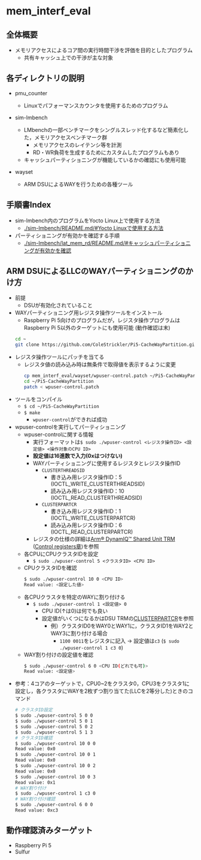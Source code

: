 # mem_interf_eval
## 全体概要
- メモリアクセスによるコア間の実行時間干渉を評価を目的としたプログラム
    - 共有キャッシュ上での干渉が主な対象

## 各ディレクトリの説明
- pmu_counter
    - Linuxでパフォーマンスカウンタを使用するためのプログラム

- sim-lmbench
    - LMbenchの一部ベンチマークをシングルスレッド化するなど簡素化した，メモリアクセスベンチマーク群
        - メモリアクセスのレイテンシ等を計測
        - RD・WR負荷を生成するためにカスタムしたプログラムもあり
    - キャッシュパーティショニングが機能しているかの確認にも使用可能

- wayset
    - ARM DSUによるWAYを行うための各種ツール

## 手順書Index
- sim-lmbench内のプログラムをYocto Linux上で使用する方法
    - [./sim-lmbench/README.md/#Yocto Linuxで使用する方法](./sim-lmbench/README.md/#yocto-linuxで使用する方法)
- パーティショニングが有効かを確認する手順
    - [./sim-lmbench/lat_mem_rd/README.md/#キャッシュパーティショニングが有効かを確認](./sim-lmbench/lat_mem_rd/README.md/#キャッシュパーティショニングが有効かを確認)

## ARM DSUによるLLCのWAYパーティショニングのかけ方
- 前提
    - DSUが有効化されていること
- WAYパーティショニング用レジスタ操作ツールをインストール
    - Raspberry Pi 5向けのプログラムだが，レジスタ操作プログラムはRaspberry Pi 5以外のターゲットにも使用可能 (動作確認は末)
    ```sh
    cd ~
    git clone https://github.com/ColeStrickler/Pi5-CacheWayPartition.git
    ```
- レジスタ操作ツールにパッチを当てる
    - レジスタ値の読み込み時は無条件で取得値を表示するように変更
        ```sh
        cp mem_interf_eval/wayset/wpuser-control.patch ~/Pi5-CacheWayPartition
        cd ~/Pi5-CacheWayPartition
        patch < wpuser-control.patch 
        ```
- ツールをコンパイル
    - ``$ cd ~/Pi5-CacheWayPartition``
    - ``$ make``
        - ``wpuser-control``ができれば成功
- wpuser-controlを実行してパーティショニング
    - wpuser-controlに関する情報
        - 実行フォーマットは``$ sudo ./wpuser-control <レジスタ操作ID> <設定値> <操作対象のCPU ID>``
        - **設定値は16進数で入力(0xはつけない)**
        - WAYパーティショニングに使用するレジスタとレジスタ操作ID
            - ``CLUSTERTHREADSID``
                - 書き込み用レジスタ操作ID：5 (IOCTL_WRITE_CLUSTERTHREADSID)
                - 読み込み用レジスタ操作ID：10 (IOCTL_READ_CLUSTERTHREADSID)
            - ``CLUSTERPARTCR``
                - 書き込み用レジスタ操作ID：1 (IOCTL_WRITE_CLUSTERPARTCR)
                - 読み込み用レジスタ操作ID：6 (IOCTL_READ_CLUSTERPARTCR)
        - レジスタの仕様の詳細は[Arm® DynamIQ™ Shared Unit TRM](https://developer.arm.com/documentation/100453/0401/?lang=en) ([Control registers章](https://developer.arm.com/documentation/100453/0401/Control-registers?lang=en))を参照
    - 各CPUにCPUクラスタIDを設定
        - ``$ sudo ./wpuser-control 5 <クラスタID> <CPU ID>``
    - CPUクラスタIDを確認
        ```sh
        $ sudo ./wpuser-control 10 0 <CPU ID>
        Read value: <設定した値>
        ```
    - 各CPUクラスタを特定のWAYに割り付ける
        - ``$ sudo ./wpuser-control 1 <設定値> 0``
            - CPU ID(↑は0)は何でも良い
            - 設定値がいくつになるかはDSU TRMの[CLUSTERPARTCR](https://developer.arm.com/documentation/100453/0401/Control-registers/CLUSTERPARTCR--Cluster-Partition-Control-Register?lang=en)を参照
                - 例）クラスタID0をWAY0とWAY1に，クラスタID1をWAY2とWAY3に割り付ける場合
                    - ``1100 0011``をレジスタに記入 → 設定値は``c3`` (``$ sudo ./wpuser-control 1 c3 0``)
    - WAY割り付けの設定値を確認
        ```sh
        $ sudo ./wpuser-control 6 0 <CPU ID(どれでも可)>
        Read value: <設定値>
        ```
- 参考：4コアのターゲットで，CPU0~2をクラスタ0，CPU3をクラスタ1に設定し，各クラスタにWAYを2枚ずつ割り当てた(LLCを2等分した)ときのコマンド
    ```sh
    # クラスタID設定
    $ sudo ./wpuser-control 5 0 0
    $ sudo ./wpuser-control 5 0 1
    $ sudo ./wpuser-control 5 0 2
    $ sudo ./wpuser-control 5 1 3
    # クラスタID確認
    $ sudo ./wpuser-control 10 0 0
    Read value: 0x0
    $ sudo ./wpuser-control 10 0 1
    Read value: 0x0
    $ sudo ./wpuser-control 10 0 2
    Read value: 0x0
    $ sudo ./wpuser-control 10 0 3
    Read value: 0x1
    # WAY割り付け
    $ sudo ./wpuser-control 1 c3 0
    # WAY割り付け確認
    $ sudo ./wpuser-control 6 0 0
    Read value: 0xc3
    ```

## 動作確認済みターゲット
- Raspberry Pi 5
- Sulfur